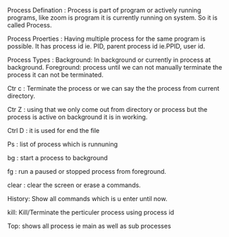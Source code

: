Process Defination :
Process is part of program or actively running programs, like zoom is program it is currently running on system. So it is called Process.

Process Proerties :
Having multiple process for the same program is possible.
It has process id ie. PID, parent process id ie.PPID, user id.

Process Types :
Background: In background or currently in process at background. 
Foreground: process until we can not manually terminate the process it can not be terminated.

Ctr c :
Terminate the process or we can say the the process from current directory.

Ctr Z :
using that we only come out from directory or process but the process is active on background it is in working.

Ctrl D :
it is used for end the file

Ps :
list of process which is runnuning

bg :
start a process to background

fg :
run a paused or stopped process from foreground.

clear :
clear the screen or erase a commands.

History:
Show all commands which is u enter until now.

kill:
Kill/Terminate the perticuler process using process id

Top:
shows all process ie main as well as sub processes
